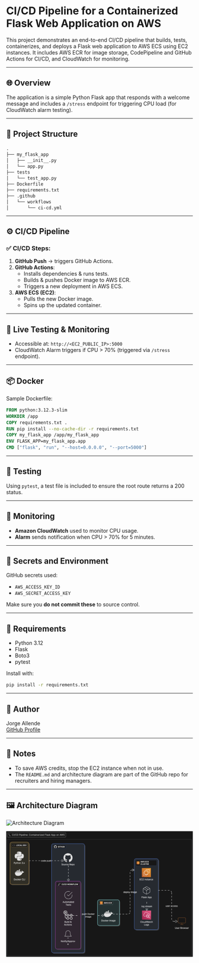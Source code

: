 # CI/CD Pipeline for a Containerized Flask Web Application on AWS

This project demonstrates an end-to-end CI/CD pipeline that builds, tests, containerizes, and deploys a Flask web application to AWS ECS using EC2 instances. It includes AWS ECR for image storage, CodePipeline and GitHub Actions for CI/CD, and CloudWatch for monitoring.

---

## 🌐 Overview

The application is a simple Python Flask app that responds with a welcome message and includes a `/stress` endpoint for triggering CPU load (for CloudWatch alarm testing).

---

## 🧱 Project Structure

```
.
├── my_flask_app
│   ├── __init__.py
│   └── app.py
├── tests
│   └── test_app.py
├── Dockerfile
├── requirements.txt
├── .github
│   └── workflows
│       └── ci-cd.yml
```

---

## ⚙️ CI/CD Pipeline

### ✅ CI/CD Steps:

1. **GitHub Push** → triggers GitHub Actions.
2. **GitHub Actions**:
   - Installs dependencies & runs tests.
   - Builds & pushes Docker image to AWS ECR.
   - Triggers a new deployment in AWS ECS.
3. **AWS ECS (EC2)**:
   - Pulls the new Docker image.
   - Spins up the updated container.

---

## 🚀 Live Testing & Monitoring

- Accessible at: `http://<EC2_PUBLIC_IP>:5000`
- CloudWatch Alarm triggers if CPU > 70% (triggered via `/stress` endpoint).

---

## 📦 Docker

Sample Dockerfile:

```dockerfile
FROM python:3.12.3-slim
WORKDIR /app
COPY requirements.txt .
RUN pip install --no-cache-dir -r requirements.txt
COPY my_flask_app /app/my_flask_app
ENV FLASK_APP=my_flask_app.app
CMD ["flask", "run", "--host=0.0.0.0", "--port=5000"]
```

---

## 🧪 Testing

Using `pytest`, a test file is included to ensure the root route returns a 200 status.

---

## 📡 Monitoring

- **Amazon CloudWatch** used to monitor CPU usage.
- **Alarm** sends notification when CPU > 70% for 5 minutes.

---

## 🔐 Secrets and Environment

GitHub secrets used:
- `AWS_ACCESS_KEY_ID`
- `AWS_SECRET_ACCESS_KEY`

Make sure you **do not commit these** to source control.

---

## 📁 Requirements

- Python 3.12
- Flask
- Boto3
- pytest

Install with:

```bash
pip install -r requirements.txt
```

---

## 📝 Author

Jorge Allende  
[GitHub Profile](https://github.com/jorge-allende)

---

## 📌 Notes

- To save AWS credits, stop the EC2 instance when not in use.
- The `README.md` and architecture diagram are part of the GitHub repo for recruiters and hiring managers.

---

## 🖼️ Architecture Diagram

![Architecture Diagram](link-to-aws-diagram-if-uploaded-on-github-or-imgur)

![Flask App Diagram](flask-app-diagram.png)